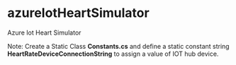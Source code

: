 # azureIotHeartSimulator
Azure Iot Heart Simulator

Note: Create a Static Class **Constants.cs** and define a static constant string **HeartRateDeviceConnectionString** to  assign a value of IOT hub device.
